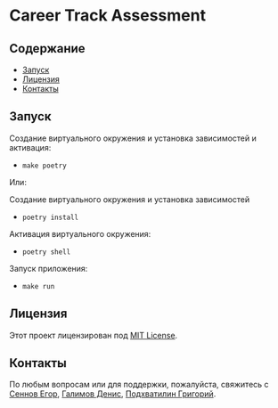 # Career Track Assessment

## Содержание

- [Запуск](#запуск)
- [Лицензия](#лицензия)
- [Контакты](#контакты)

## Запуск

Создание виртуального окружения и установка зависимостей и активация:
- `make poetry `

Или:

Создание виртуального окружения и установка зависимостей

- `poetry install`

Активация виртуального окружения:

- `poetry shell`

Запуск приложения:

- `make run`

## Лицензия

Этот проект лицензирован под [MIT License](LICENSE).

## Контакты

По любым вопросам или для поддержки, пожалуйста, свяжитесь с [Сеннов Егор](https://t.me/sennov), [Галимов Денис](https://t.me/Kera032), [Подхватилин Григорий](https://t.me/grvat).


